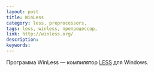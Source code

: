 ```yaml
---
layout: post
title: WinLess
category: less, preprocessors, 
tags: less, winless, препроцессор, 
link: http://winless.org/
description: 
keywords: 
---
```


<p>Программа WinLess — компилятор <a href="/search/id41">LESS</a> для Windows.</p>
